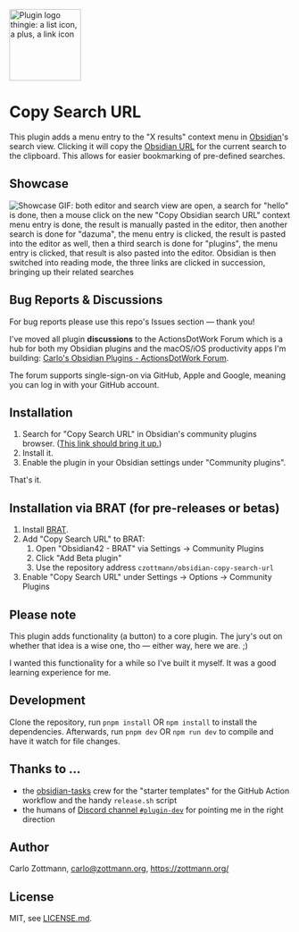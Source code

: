 <img src="https://raw.githubusercontent.com/czottmann/obsidian-copy-search-url/main/readme-assets/copy-search-url-256.png" height="128" alt="Plugin logo thingie: a list icon, a plus, a link icon">

# Copy Search URL

This plugin adds a menu entry to the "X results" context menu in [Obsidian](https://obsidian.md)'s search view. Clicking it will copy the [Obsidian URL](https://help.obsidian.md/Advanced+topics/Using+obsidian+URI#Action+search) for the current search to the clipboard. This allows for easier bookmarking of pre-defined searches.


## Showcase

![Showcase GIF: both editor and search view are open, a search for "hello" is done, then a mouse click on the new "Copy Obsidian search URL" context menu entry is done, the result is manually pasted in the editor, then another search is done for "dazuma", the menu entry is clicked, the result is pasted into the editor as well, then a third search is done for "plugins", the menu entry is clicked, that result is also pasted into the editor. Obsidian is then switched into reading mode, the three links are clicked in succession, bringing up their related searches](https://raw.githubusercontent.com/czottmann/obsidian-copy-search-url/main/readme-assets/showcase.gif)


## Bug Reports & Discussions

For bug reports please use this repo's Issues section — thank you!

I've moved all plugin **discussions** to the ActionsDotWork Forum which is a hub for both my Obsidian plugins and the macOS/iOS productivity apps I'm building: [Carlo's Obsidian Plugins - ActionsDotWork Forum](https://forum.actions.work/c/obsidian-plugins/8).

The forum supports single-sign-on via GitHub, Apple and Google, meaning you can log in with your GitHub account.


## Installation

1. Search for "Copy Search URL" in Obsidian's community plugins browser. ([This link should bring it up.](https://obsidian.md/plugins?id=zottmann))
2. Install it.
3. Enable the plugin in your Obsidian settings under "Community plugins".

That's it.


## Installation via BRAT (for pre-releases or betas)

1. Install [BRAT](https://github.com/TfTHacker/obsidian42-brat).
2. Add "Copy Search URL" to BRAT:
    1. Open "Obsidian42 - BRAT" via Settings → Community Plugins
    2. Click "Add Beta plugin"
    3. Use the repository address `czottmann/obsidian-copy-search-url`
3. Enable "Copy Search URL" under Settings → Options → Community Plugins


## Please note

This plugin adds functionality (a button) to a core plugin. The jury's out on whether that idea is a wise one, tho — either way, here we are. ;)

I wanted this functionality for a while so I've built it myself.  It was a good learning experience for me.


## Development

Clone the repository, run `pnpm install` OR `npm install` to install the dependencies.  Afterwards, run `pnpm dev` OR `npm run dev` to compile and have it watch for file changes.


## Thanks to …

- the [obsidian-tasks](https://github.com/obsidian-tasks-group/obsidian-tasks) crew for the "starter templates" for the GitHub Action workflow and the handy `release.sh` script
- the humans of [Discord channel `#plugin-dev`](https://discord.com/channels/686053708261228577/840286264964022302) for pointing me in the right direction


## Author

Carlo Zottmann, <carlo@zottmann.org>, https://zottmann.org/


## License

MIT, see [LICENSE.md](https://github.com/czottmann/obsidian-copy-search-url/blob/main/LICENSE.md).

